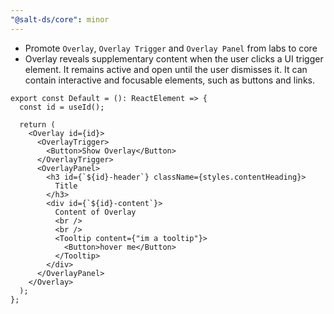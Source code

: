```yaml
---
"@salt-ds/core": minor
---
```


- Promote `Overlay`, `Overlay Trigger` and `Overlay Panel` from labs to core
- Overlay reveals supplementary content when the user clicks a UI trigger element. It remains active and open until the user dismisses it. It can contain interactive and focusable elements, such as buttons and links.

```tsx
export const Default = (): ReactElement => {
  const id = useId();

  return (
    <Overlay id={id}>
      <OverlayTrigger>
        <Button>Show Overlay</Button>
      </OverlayTrigger>
      <OverlayPanel>
        <h3 id={`${id}-header`} className={styles.contentHeading}>
          Title
        </h3>
        <div id={`${id}-content`}>
          Content of Overlay
          <br />
          <br />
          <Tooltip content={"im a tooltip"}>
            <Button>hover me</Button>
          </Tooltip>
        </div>
      </OverlayPanel>
    </Overlay>
  );
};
```
